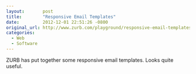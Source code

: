 ```yaml
---
layout:       post
title:        "Responsive Email Templates"
date:         2012-12-01 22:51:26 -0800
original_url: http://www.zurb.com/playground/responsive-email-templates
categories:
  - Web
  - Software
---
```


ZURB has put together some responsive email templates. Looks quite useful.
